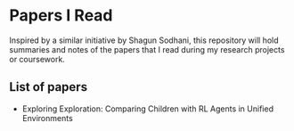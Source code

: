 # Papers I Read

Inspired by a similar initiative by Shagun Sodhani, this repository will hold summaries and notes of the papers that I read during my research projects or coursework.

## List of papers

- Exploring Exploration: Comparing Children with RL Agents in Unified Environments